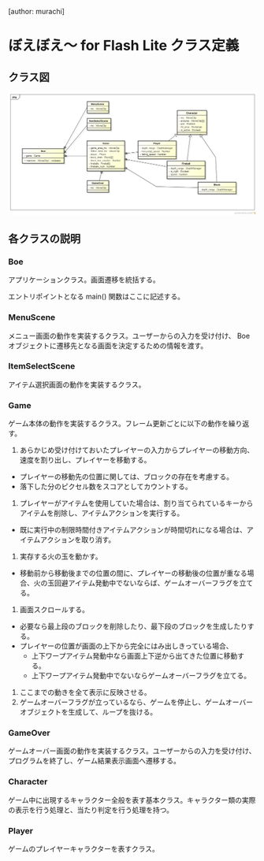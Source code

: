 [author: murachi]
# ぼえぼえ～ for Flash Lite クラス定義

## クラス図

![image](boeboe-fl-classes.png)

## 各クラスの説明

### Boe

アプリケーションクラス。画面遷移を統括する。

エントリポイントとなる main() 関数はここに記述する。

### MenuScene

メニュー画面の動作を実装するクラス。ユーザーからの入力を受け付け、 Boe オブジェクトに遷移先となる画面を決定するための情報を渡す。

### ItemSelectScene

アイテム選択画面の動作を実装するクラス。

### Game

ゲーム本体の動作を実装するクラス。フレーム更新ごとに以下の動作を繰り返す。

1. あらかじめ受け付けておいたプレイヤーの入力からプレイヤーの移動方向、速度を割り出し、プレイヤーを移動する。
  * プレイヤーの移動先の位置に関しては、ブロックの存在を考慮する。
  * 落下した分のピクセル数をスコアとしてカウントする。
1. プレイヤーがアイテムを使用していた場合は、割り当てられているキーからアイテムを削除し、アイテムアクションを実行する。
  * 既に実行中の制限時間付きアイテムアクションが時間切れになる場合は、アイテムアクションを取り消す。
1. 実存する火の玉を動かす。
  * 移動前から移動後までの位置の間に、プレイヤーの移動後の位置が重なる場合、火の玉回避アイテム発動中でないならば、ゲームオーバーフラグを立てる。
1. 画面スクロールする。
  * 必要なら最上段のブロックを削除したり、最下段のブロックを生成したりする。
  * プレイヤーの位置が画面の上下から完全にはみ出しきっている場合、
    * 上下ワープアイテム発動中なら画面上下逆から出てきた位置に移動する。
    * 上下ワープアイテム発動中でないならゲームオーバーフラグを立てる。
1. ここまでの動きを全て表示に反映させる。
1. ゲームオーバーフラグが立っているなら、ゲームを停止し、ゲームオーバーオブジェクトを生成して、ループを抜ける。

### GameOver

ゲームオーバー画面の動作を実装するクラス。ユーザーからの入力を受け付け、プログラムを終了し、ゲーム結果表示画面へ遷移する。

### Character

ゲーム中に出現するキャラクター全般を表す基本クラス。キャラクター類の実際の表示を行う処理と、当たり判定を行う処理を持つ。

### Player

ゲームのプレイヤーキャラクターを表すクラス。
